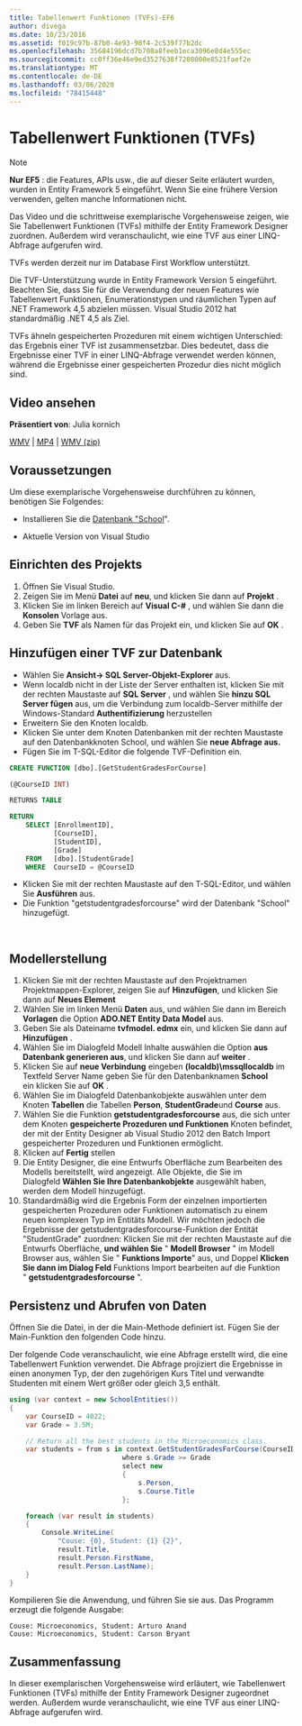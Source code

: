 ```yaml
---
title: Tabellenwert Funktionen (TVFs)-EF6
author: divega
ms.date: 10/23/2016
ms.assetid: f019c97b-87b0-4e93-98f4-2c539f77b2dc
ms.openlocfilehash: 35684196dcd7b708a8feeb1eca3096e8d4e555ec
ms.sourcegitcommit: cc0ff36e46e9ed3527638f7208000e8521faef2e
ms.translationtype: MT
ms.contentlocale: de-DE
ms.lasthandoff: 03/06/2020
ms.locfileid: "78415448"
---
```

# <a name="table-valued-functions-tvfs"></a>Tabellenwert Funktionen (TVFs)
> [!NOTE]
> **Nur EF5** : die Features, APIs usw., die auf dieser Seite erläutert wurden, wurden in Entity Framework 5 eingeführt. Wenn Sie eine frühere Version verwenden, gelten manche Informationen nicht.

Das Video und die schrittweise exemplarische Vorgehensweise zeigen, wie Sie Tabellenwert Funktionen (TVFs) mithilfe der Entity Framework Designer zuordnen. Außerdem wird veranschaulicht, wie eine TVF aus einer LINQ-Abfrage aufgerufen wird.

TVFs werden derzeit nur im Database First Workflow unterstützt.

Die TVF-Unterstützung wurde in Entity Framework Version 5 eingeführt. Beachten Sie, dass Sie für die Verwendung der neuen Features wie Tabellenwert Funktionen, Enumerationstypen und räumlichen Typen auf .NET Framework 4,5 abzielen müssen. Visual Studio 2012 hat standardmäßig .NET 4,5 als Ziel.

TVFs ähneln gespeicherten Prozeduren mit einem wichtigen Unterschied: das Ergebnis einer TVF ist zusammensetzbar. Dies bedeutet, dass die Ergebnisse einer TVF in einer LINQ-Abfrage verwendet werden können, während die Ergebnisse einer gespeicherten Prozedur dies nicht möglich sind.

## <a name="watch-the-video"></a>Video ansehen

**Präsentiert von**: Julia kornich

[WMV](https://download.microsoft.com/download/6/0/A/60A6E474-5EF3-4E1E-B9EA-F51D2DDB446A/HDI-ITPro-MSDN-winvideo-tvf.wmv) | [MP4](https://download.microsoft.com/download/6/0/A/60A6E474-5EF3-4E1E-B9EA-F51D2DDB446A/HDI-ITPro-MSDN-mp4video-tvf.m4v) | [WMV (zip)](https://download.microsoft.com/download/6/0/A/60A6E474-5EF3-4E1E-B9EA-F51D2DDB446A/HDI-ITPro-MSDN-winvideo-tvf.zip)

## <a name="pre-requisites"></a>Voraussetzungen

Um diese exemplarische Vorgehensweise durchführen zu können, benötigen Sie Folgendes:

- Installieren Sie die [Datenbank "School](~/ef6/resources/school-database.md)".

- Aktuelle Version von Visual Studio

## <a name="set-up-the-project"></a>Einrichten des Projekts

1.  Öffnen Sie Visual Studio.
2.  Zeigen Sie im Menü **Datei** auf **neu**, und klicken Sie dann auf **Projekt** .
3.  Klicken Sie im linken Bereich auf **Visual C-\#** , und wählen Sie dann die **Konsolen** Vorlage aus.
4.  Geben Sie **TVF** als Namen für das Projekt ein, und klicken Sie auf **OK** .

## <a name="add-a-tvf-to-the-database"></a>Hinzufügen einer TVF zur Datenbank

-   Wählen Sie **Ansicht-&gt; SQL Server-Objekt-Explorer** aus.
-   Wenn localdb nicht in der Liste der Server enthalten ist, klicken Sie mit der rechten Maustaste auf **SQL Server** , und wählen Sie **hinzu SQL Server fügen** aus, um die Verbindung zum localdb-Server mithilfe der Windows-Standard **Authentifizierung** herzustellen
-   Erweitern Sie den Knoten localdb.
-   Klicken Sie unter dem Knoten Datenbanken mit der rechten Maustaste auf den Datenbankknoten School, und wählen Sie **neue Abfrage aus.**
-   Fügen Sie im T-SQL-Editor die folgende TVF-Definition ein.

``` SQL
CREATE FUNCTION [dbo].[GetStudentGradesForCourse]

(@CourseID INT)

RETURNS TABLE

RETURN
    SELECT [EnrollmentID],
           [CourseID],
           [StudentID],
           [Grade]
    FROM   [dbo].[StudentGrade]
    WHERE  CourseID = @CourseID
```

-   Klicken Sie mit der rechten Maustaste auf den T-SQL-Editor, und wählen Sie **Ausführen** aus.
-   Die Funktion "getstudentgradesforcourse" wird der Datenbank "School" hinzugefügt.

 

## <a name="create-a-model"></a>Modellerstellung

1.  Klicken Sie mit der rechten Maustaste auf den Projektnamen Projektmappen-Explorer, zeigen Sie auf **Hinzufügen**, und klicken Sie dann auf **Neues Element**
2.  Wählen Sie im linken Menü **Daten** aus, und wählen Sie dann im Bereich **Vorlagen** die Option **ADO.NET Entity Data Model** aus.
3.  Geben Sie als Dateiname **tvfmodel. edmx** ein, und klicken Sie dann auf **Hinzufügen** .
4.  Wählen Sie im Dialogfeld Modell Inhalte auswählen die Option **aus Datenbank generieren aus**, und klicken Sie dann auf **weiter** .
5.  Klicken Sie auf **neue Verbindung** eingeben **(localdb)\\mssqllocaldb** im Textfeld Server Name geben Sie für den Datenbanknamen **School** ein klicken Sie auf **OK** .
6.  Wählen Sie im Dialogfeld Datenbankobjekte auswählen unter dem Knoten **Tabellen** die Tabellen **Person**, **StudentGrade**und **Course** aus.
7.  Wählen Sie die Funktion **getstudentgradesforcourse** aus, die sich unter dem Knoten **gespeicherte Prozeduren und Funktionen** Knoten befindet, der mit der Entity Designer ab Visual Studio 2012 den Batch Import gespeicherter Prozeduren und Funktionen ermöglicht.
8.  Klicken auf **Fertig** stellen
9.  Die Entity Designer, die eine Entwurfs Oberfläche zum Bearbeiten des Modells bereitstellt, wird angezeigt. Alle Objekte, die Sie im Dialogfeld **Wählen Sie Ihre Datenbankobjekte** ausgewählt haben, werden dem Modell hinzugefügt.
10. Standardmäßig wird die Ergebnis Form der einzelnen importierten gespeicherten Prozeduren oder Funktionen automatisch zu einem neuen komplexen Typ im Entitäts Modell. Wir möchten jedoch die Ergebnisse der getstudentgradesforcourse-Funktion der Entität "StudentGrade" zuordnen: Klicken Sie mit der rechten Maustaste auf die Entwurfs Oberfläche, **und wählen Sie** " **Modell Browser** " im Modell Browser aus, wählen Sie " **Funktions Importe**" aus, und Doppel **Klicken Sie dann im Dialog Feld** Funktions Import bearbeiten auf die Funktion " **getstudentgradesforcourse** ".

## <a name="persist-and-retrieve-data"></a>Persistenz und Abrufen von Daten

Öffnen Sie die Datei, in der die Main-Methode definiert ist. Fügen Sie der Main-Funktion den folgenden Code hinzu.

Der folgende Code veranschaulicht, wie eine Abfrage erstellt wird, die eine Tabellenwert Funktion verwendet. Die Abfrage projiziert die Ergebnisse in einen anonymen Typ, der den zugehörigen Kurs Titel und verwandte Studenten mit einem Wert größer oder gleich 3,5 enthält.

``` csharp
using (var context = new SchoolEntities())
{
    var CourseID = 4022;
    var Grade = 3.5M;

    // Return all the best students in the Microeconomics class.
    var students = from s in context.GetStudentGradesForCourse(CourseID)
                            where s.Grade >= Grade
                            select new
                            {
                                s.Person,
                                s.Course.Title
                            };

    foreach (var result in students)
    {
        Console.WriteLine(
            "Couse: {0}, Student: {1} {2}",
            result.Title,  
            result.Person.FirstName,  
            result.Person.LastName);
    }
}
```

Kompilieren Sie die Anwendung, und führen Sie sie aus. Das Programm erzeugt die folgende Ausgabe:

```console
Couse: Microeconomics, Student: Arturo Anand
Couse: Microeconomics, Student: Carson Bryant
```

## <a name="summary"></a>Zusammenfassung

In dieser exemplarischen Vorgehensweise wird erläutert, wie Tabellenwert Funktionen (TVFs) mithilfe der Entity Framework Designer zugeordnet werden. Außerdem wurde veranschaulicht, wie eine TVF aus einer LINQ-Abfrage aufgerufen wird.
